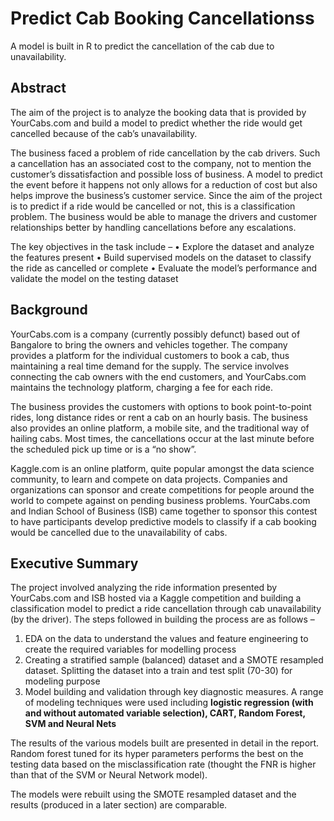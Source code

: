 # Predict Cab Booking Cancellationss
A model is built in R to predict the cancellation of the cab due to unavailability.

## Abstract

The aim of the project is to analyze the booking data that is provided by YourCabs.com and build a model to predict whether the ride would get cancelled because of the cab’s unavailability.

The business faced a problem of ride cancellation by the cab drivers. Such a cancellation has an associated cost to the company, not to mention the customer’s dissatisfaction and possible loss of business. A model to predict the event before it happens not only allows for a reduction of cost but also helps improve the business’s customer service. Since the aim of the project is to predict if a ride would be cancelled or not, this is a classification problem. The business would be able to manage the drivers and customer relationships better by handling cancellations before any escalations.

The key objectives in the task include – 
•	Explore the dataset and analyze the features present
•	Build supervised models on the dataset to classify the ride as cancelled or complete
•	Evaluate the model’s performance and validate the model on the testing dataset


## Background

YourCabs.com is a company (currently possibly defunct) based out of Bangalore to bring the owners and vehicles together. The company provides a platform for the individual customers to book a cab, thus maintaining a real time demand for the supply. The service involves connecting the cab owners with the end customers, and YourCabs.com maintains the technology platform, charging a fee for each ride. 

The business provides the customers with options to book point-to-point rides, long distance rides or rent a cab on an hourly basis. The business also provides an online platform, a mobile site, and the traditional way of hailing cabs. Most times, the cancellations occur at the last minute before the scheduled pick up time or is a “no show”.

Kaggle.com is an online platform, quite popular amongst the data science community, to learn and compete on data projects. Companies and organizations can sponsor and create competitions for people around the world to compete against on pending business problems. YourCabs.com and Indian School of Business (ISB) came together to sponsor this contest to have participants develop predictive models to classify if a cab booking would be cancelled due to the unavailability of cabs.


## Executive Summary

The project involved analyzing the ride information presented by YourCabs.com and ISB hosted via a Kaggle competition and building a classification model to predict a ride cancellation through cab unavailability (by the driver). The steps followed in building the process are as follows – 
1.	EDA on the data to understand the values and feature engineering to create the required variables for modelling process
2.	Creating a stratified sample (balanced) dataset and a SMOTE resampled dataset. Splitting the dataset into a train and test split (70-30) for modeling purpose
3.	Model building and validation through key diagnostic measures. A range of modeling techniques were used including **logistic regression (with and without automated variable selection), CART, Random Forest, SVM and Neural Nets**

The results of the various models built are presented in detail in the report. Random forest tuned for its hyper parameters performs the best on the testing data based on the misclassification rate (thought the FNR is higher than that of the SVM or Neural Network model). 
 
The models were rebuilt using the SMOTE resampled dataset and the results (produced in a later section) are comparable.

